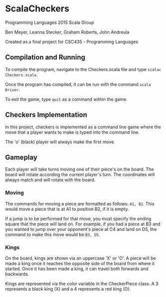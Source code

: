 # ScalaCheckers
Programming Languages 2015 Scala Group

Ben Meyer, Leanna Stecker, Graham Roberts, John Andreula

Created as a final project for CSC435 - Programming Languages

## Compilation and Running
To compile the program, navigate to the Checkers.scala file and type `scalac Checkers.scala`.

Once the program has compiled, it can be run with the command `scala Driver`.

To exit the game, type `quit` as a command within the game.

## Checkers Implementation
In this project, checkers is implemented as a command line game where the move that a player wants to make is typed into the command line.

The 'o' (black) player will always make the first move.

## Gameplay
Each player will take turns moving one of their piece's on the board. The board will rotate according the current player's turn. The coordinates will always match and will rotate with the board.

### Moving
The commands for moving a piece are formatted as follows: `A1, B2`. This would move a piece that is at A1 to position B2, if it is empty.

If a jump is to be performed for that move, you must specify the ending square that the piece will land on. For example, if you had a piece at B3 and you wanted to jump over your opponent's piece at C4 and land on D5, the command to make this move would be `B3, D5`.

### Kings
On the board, kings are shown via an uppercase 'X' or 'O'. A piece will be made a king once it reaches the opposite side of the board from where it started. Once it has been made a king, it can travel both forwards and backwards.

Kings are represented via the color variable in the CheckerPiece class. A 3 represents a black king (X) and a 4 represents a red king (O).
